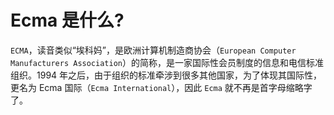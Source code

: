 # Ecma 是什么?

`ECMA`，读音类似“埃科妈”，是欧洲计算机制造商协会（`European Computer Manufacturers Association`）的简称，是一家国际性会员制度的信息和电信标准组织。1994 年之后，由于组织的标准牵涉到很多其他国家，为了体现其国际性，更名为 Ecma 国际（`Ecma International`），因此 `Ecma` 就不再是首字母缩略字了。